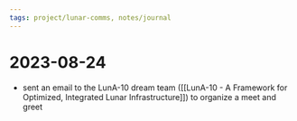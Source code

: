 ```yaml
---
tags: project/lunar-comms, notes/journal
---
```

# 2023-08-24
- sent an email to the LunA-10 dream team ([[LunA-10  - A Framework for Optimized, Integrated Lunar Infrastructure]]) to organize a meet and greet